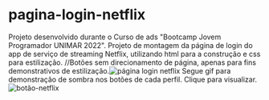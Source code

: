# pagina-login-netflix
Projeto desenvolvido durante o Curso de ads "Bootcamp Jovem Programador UNIMAR 2022".
Projeto de montagem da página de login do app de serviço de streaming Netflix, utilizando html para a construção e css para estilização.
//Botões sem direcionamento de página, apenas para fins demonstrativos de estilização.![página login netflix](https://user-images.githubusercontent.com/113548331/207144616-fe35eabf-581d-4c57-b39d-9829f1db8716.png)
Segue gif para demonstração de sombra nos botões de cada perfil. Clique para visualizar.![botão-netflix](https://user-images.githubusercontent.com/113548331/207144936-358fb29e-118b-452f-ad73-da6cb07444ef.gif)
